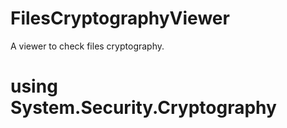 # FilesCryptographyViewer
A viewer to check files cryptography.

# using System.Security.Cryptography
